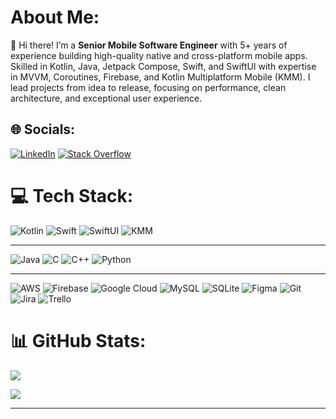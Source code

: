 # About Me:
👋 Hi there! I’m a **Senior Mobile Software Engineer** with 5+ years of experience building high-quality native and cross-platform mobile apps. Skilled in Kotlin, Java, Jetpack Compose, Swift, and SwiftUI with expertise in MVVM, Coroutines, Firebase, and Kotlin Multiplatform Mobile (KMM). I lead projects from idea to release, focusing on performance, clean architecture, and exceptional user experience.



## 🌐 Socials:
[![LinkedIn](https://img.shields.io/badge/LinkedIn-%230077B5.svg?logo=linkedin&logoColor=white)](https://www.linkedin.com/in/mohamad-jamous-108488214/) [![Stack Overflow](https://img.shields.io/badge/-Stackoverflow-FE7A16?logo=stack-overflow&logoColor=white)](https://stackoverflow.com/users/15704156)  



# 💻 Tech Stack:

![Kotlin](https://img.shields.io/badge/kotlin-%237F52FF.svg?style=for-the-badge&logo=kotlin&logoColor=white)
![Swift](https://img.shields.io/badge/swift-F54A2A?style=for-the-badge&logo=swift&logoColor=white)
![SwiftUI](https://img.shields.io/badge/SwiftUI-%23007AFF.svg?style=for-the-badge&logo=swift&logoColor=white)
![KMM](https://img.shields.io/badge/KMM-%237F52FF.svg?style=for-the-badge&logo=kotlin&logoColor=white)

---

![Java](https://img.shields.io/badge/java-%23ED8B00.svg?style=for-the-badge&logo=openjdk&logoColor=white)
![C](https://img.shields.io/badge/c-%2300599C.svg?style=for-the-badge&logo=c&logoColor=white)
![C++](https://img.shields.io/badge/c++-%2300599C.svg?style=for-the-badge&logo=c%2B%2B&logoColor=white)
![Python](https://img.shields.io/badge/python-3670A0?style=for-the-badge&logo=python&logoColor=ffdd54)

---

![AWS](https://img.shields.io/badge/AWS-%23FF9900.svg?style=for-the-badge&logo=amazon-aws&logoColor=white)
![Firebase](https://img.shields.io/badge/firebase-%23039BE5.svg?style=for-the-badge&logo=firebase)
![Google Cloud](https://img.shields.io/badge/GoogleCloud-%234285F4.svg?style=for-the-badge&logo=google-cloud&logoColor=white)
![MySQL](https://img.shields.io/badge/mysql-4479A1.svg?style=for-the-badge&logo=mysql&logoColor=white)
![SQLite](https://img.shields.io/badge/sqlite-%2307405e.svg?style=for-the-badge&logo=sqlite&logoColor=white)
![Figma](https://img.shields.io/badge/figma-%23F24E1E.svg?style=for-the-badge&logo=figma&logoColor=white)
![Git](https://img.shields.io/badge/git-%23F05033.svg?style=for-the-badge&logo=git&logoColor=white)
![Jira](https://img.shields.io/badge/jira-%230A0FFF.svg?style=for-the-badge&logo=jira&logoColor=white)
![Trello](https://img.shields.io/badge/Trello-%23026AA7.svg?style=for-the-badge&logo=Trello&logoColor=white)



# 📊 GitHub Stats:
![](https://github-readme-stats.vercel.app/api?username=mohamadjamous&theme=dark&hide_border=false&include_all_commits=false&count_private=false)<br/>

![](https://github-readme-streak-stats.herokuapp.com/?user=mohamadjamous&theme=dark&hide_border=false)<br/>

---
